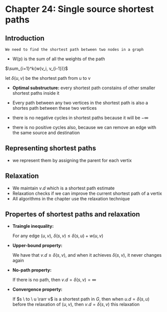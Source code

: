 # Chapter 24: Single source shortest paths

## Introduction

    We need to find the shortest path between two nodes in a graph

- W(p) is the sum of all the weights of the path

$\sum_{i=1}^k{w(v_i, v_{i-1})}$

let $δ(u, v)$ be the shortest path from u to v

- **Optimal substructure:** every shortest path constains of other smaller shortest paths inside it
- Every path between any two vertices in the shortest path is also a shortes path between these two vertices

- there is no negative cycles in shortest paths because it will be $-∞$
- there is no positive cycles also, because we can remove an edge with the same source and destination

## Representing shortest paths

- we represent them by assigning the parent for each vertix

## Relaxation

- We maintain $v.d$ which is a shortest path estimate
- Relaxation checks if we can improve the current shortest path of a vertix
- All algorithms in the chapter use the relaxation technique

## Propertes of shortest paths and relaxation

- **Traingle inequality:**

    For any edge $(u, v)$, $δ(s, v) \le δ(s, u) + w(u, v)$

- **Upper-bound property:**

    We have that $v.d \ge δ(s, v)$, and when it achieves $δ(s, v)$, it never changes again

- **No-path property:**

    If there is no path, then $v.d = δ(s, v) = ∞$

- **Convergence property:**

    If $s \ to \ u \rarr v$ is a shortest path in $G$, then when $u.d = δ(s, u)$ before the relaxation of $(u, v)$, then $v.d = δ(s, v)$ this relaxation
